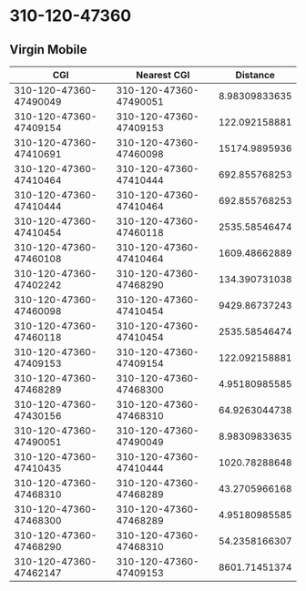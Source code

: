 # 310-120-47360
## Virgin Mobile


| CGI | Nearest CGI | Distance |
|-----|-------------|----------|
| 310-120-47360-47490049 | 310-120-47360-47490051 | 8.98309833635 |
| 310-120-47360-47409154 | 310-120-47360-47409153 | 122.092158881 |
| 310-120-47360-47410691 | 310-120-47360-47460098 | 15174.9895936 |
| 310-120-47360-47410464 | 310-120-47360-47410444 | 692.855768253 |
| 310-120-47360-47410444 | 310-120-47360-47410464 | 692.855768253 |
| 310-120-47360-47410454 | 310-120-47360-47460118 | 2535.58546474 |
| 310-120-47360-47460108 | 310-120-47360-47410464 | 1609.48662889 |
| 310-120-47360-47402242 | 310-120-47360-47468290 | 134.390731038 |
| 310-120-47360-47460098 | 310-120-47360-47410454 | 9429.86737243 |
| 310-120-47360-47460118 | 310-120-47360-47410454 | 2535.58546474 |
| 310-120-47360-47409153 | 310-120-47360-47409154 | 122.092158881 |
| 310-120-47360-47468289 | 310-120-47360-47468300 | 4.95180985585 |
| 310-120-47360-47430156 | 310-120-47360-47468310 | 64.9263044738 |
| 310-120-47360-47490051 | 310-120-47360-47490049 | 8.98309833635 |
| 310-120-47360-47410435 | 310-120-47360-47410444 | 1020.78288648 |
| 310-120-47360-47468310 | 310-120-47360-47468289 | 43.2705966168 |
| 310-120-47360-47468300 | 310-120-47360-47468289 | 4.95180985585 |
| 310-120-47360-47468290 | 310-120-47360-47468310 | 54.2358166307 |
| 310-120-47360-47462147 | 310-120-47360-47409153 | 8601.71451374 |
